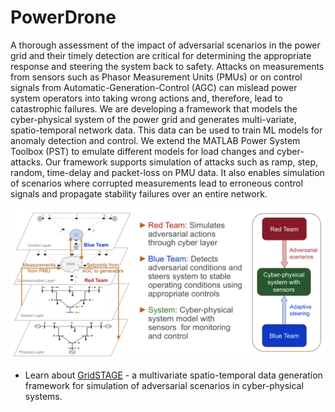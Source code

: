 # PowerDrone

A thorough assessment of the impact of adversarial scenarios in the power grid and  their timely detection are critical for determining the appropriate response and steering the system back to safety.  Attacks on measurements from sensors such as Phasor Measurement Units (PMUs) or on control signals from  Automatic-Generation-Control (AGC) can mislead power system operators into taking wrong actions and, therefore, lead to catastrophic failures.  We are developing a framework that models the cyber-physical system of the power grid and generates multi-variate, spatio-temporal network data.  This data can be used to train ML models for anomaly detection and control.  We extend the MATLAB Power System Toolbox (PST) to emulate different models for load changes and cyber-attacks.  Our framework supports simulation of attacks such as ramp, step, random, time-delay and packet-loss on PMU data.  It also enables simulation of scenarios where corrupted measurements lead to erroneous control signals and propagate stability failures over an entire network. 

![Image description](images/powerdrone-intro.png)
* Learn about [GridSTAGE](docs/Powerdrone_eML_2020Apr_v1.pdf) - a multivariate spatio-temporal data generation framework for simulation of adversarial scenarios in cyber-physical systems.
